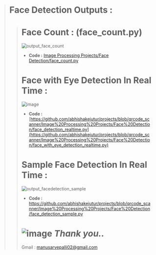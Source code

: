 > # **Face Detection Outputs :**
> > # **Face Count :** (face_count.py)
> > ![output_face_count](https://github.com/abhishakejutur/projects/assets/91953148/4b40d28c-a918-4c0e-9595-85a3e9dd20f5)
> > - **Code :**
> >  [Image Processing Projects/Face Detection/face_count.py](https://github.com/abhishakejutur/projects/blob/qrcode_scanner/Image%20Processing%20Projects/Face%20Detection/face_count.py)
> >  # **Face with Eye Detection In Real Time :**
> >  ![image](https://github.com/abhishakejutur/projects/assets/91953148/17a9151b-ceb5-45f6-919e-7fff8a8bcf58)
> >  - **Code :**
> >  [https://github.com/abhishakejutur/projects/blob/qrcode_scanner/Image%20Processing%20Projects/Face%20Detection/face_detection_realtime.py](https://github.com/abhishakejutur/projects/blob/qrcode_scanner/Image%20Processing%20Projects/Face%20Detection/face_with_eye_detection_realtime.py)
> >  # **Sample Face Detection In Real Time :**
> >  ![output_facedetection_sample](https://github.com/abhishakejutur/projects/assets/91953148/44806413-b9bc-4678-bc5d-9fa73064b622)
> >  - **Code :**
> >  https://github.com/abhishakejutur/projects/blob/qrcode_scanner/Image%20Processing%20Projects/Face%20Detection/face_detection_sample.py
> >  
> >  #
> >  # ![image](https://github.com/abhishakejutur/projects/assets/91953148/a1bc0dbe-baf3-46d9-b307-d88f1cf3903e) _**Thank you..**_ 
> >    Gmail : manusarvepalli02@gmail.com
